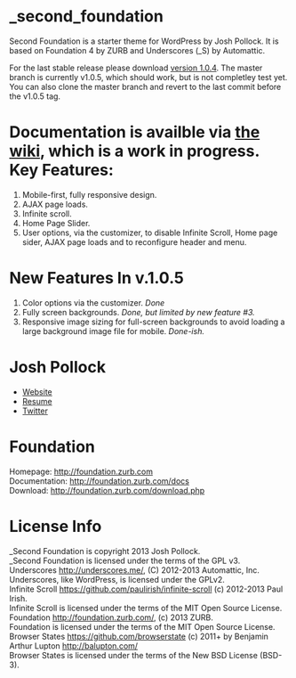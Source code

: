 _second_foundation
==================
Second Foundation is a starter theme for WordPress by Josh Pollock. It is based on Foundation 4 by ZURB and Underscores (_S) by Automattic.

For the last stable release please download [version 1.0.4](http://complexwaveform.com/jp/jp-theme/_sf/_second_foundation-v1.0.4.zip). The master branch is currently v1.0.5, which should work, but is not completley test yet. You can also clone the master branch and revert to the last commit before the v1.0.5 tag.

Documentation is availble via [the wiki](https://github.com/Shelob9/_second_foundation/wiki), which is a work in progress.
Key Features:
============
1) Mobile-first, fully responsive design.<br />
2) AJAX page loads.<br />
3) Infinite scroll.<br />
5) Home Page Slider.<br />
6) User options, via the customizer, to disable Infinite Scroll, Home page sider, AJAX page loads and to reconfigure header and menu.

New Features In v.1.0.5
==========================
1) Color options via the customizer. <em>Done</em><br />
2) Fully screen backgrounds. <em>Done, but limited by new feature #3.</em><br />
3) Responsive image sizing for full-screen backgrounds to avoid loading a large background image file for mobile. <em>Done-ish.</em>

Josh Pollock
============
* [Website](http://ComplexWaveform.com)<br />
* [Resume](http://ComplexWaveform.com/jp/Resume)<br />
* [Twitter](http://twitter.com/Josh412)

Foundation
==========
Homepage:      http://foundation.zurb.com<br />
Documentation: http://foundation.zurb.com/docs<br />
Download:      http://foundation.zurb.com/download.php


License Info
============
_Second Foundation is copyright 2013 Josh Pollock.<br />
_Second Foundation is licensed under the terms of the GPL v3.<br />
Underscores http://underscores.me/, (C) 2012-2013 Automattic, Inc.<br />
Underscores, like WordPress, is licensed under the GPLv2.<br />
Infinite Scroll https://github.com/paulirish/infinite-scroll (c) 2012-2013 Paul Irish.<br />
Infinite Scroll is licensed under the terms of the MIT Open Source License.<br />
Foundation http://foundation.zurb.com/, (c) 2013 ZURB.<br />
Foundation is licensed under the terms of the MIT Open Source License.<br />
Browser States https://github.com/browserstate (c) 2011+ by Benjamin Arthur Lupton http://balupton.com/<br />
Browser States is licensed under the terms of the New BSD License (BSD-3).<br />

